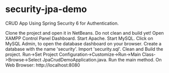 # security-jpa-demo
CRUD App Using Spring Security 6 for Authentication.

Clone the project and open it in NetBeans. Do not clean and build yet!
Open XAMPP Control Panel Dashboard.
Start Apache.
Start MySQL.
Click on MySQL Admin, to open the database dashboard on your browser.
Create a database with the name 'security'.
Import 'security.sql'.
Clean and Build the project.
Run->Set Project Configuration->Customize->Run->Main Class->Browse->Select JpaCrudDemoApplication.java.
Run the main method.
On Web Browser:
http://localhost:8080
